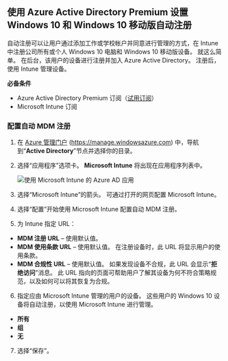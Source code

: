 ## <a name="set-up-windows-10-and-windows-10-mobile-automatic-enrollment-with-azure-active-directory-premium"></a>使用 Azure Active Directory Premium 设置 Windows 10 和 Windows 10 移动版自动注册

自动注册可以让用户通过添加工作或学校帐户并同意进行管理的方式，在 Intune 中注册公司所有或个人 Windows 10 电脑和 Windows 10 移动版设备。 就这么简单。 在后台，该用户的设备进行注册并加入 Azure Active Directory。 注册后，使用 Intune 管理设备。

**必备条件**
- Azure Active Directory Premium 订阅（[试用订阅](http://go.microsoft.com/fwlink/?LinkID=816845)）
- Microsoft Intune 订阅


### <a name="configure-automatic-mdm-enrollment"></a>配置自动 MDM 注册

1. 在 [Azure 管理门户](https://portal.azure.com) (https://manage.windowsazure.com) 中，导航到“**Active Directory**”节点并选择你的目录。

2. 选择“应用程序”选项卡。 **Microsoft Intune** 将出现在应用程序列表中。

    ![使用 Microsoft Intune 的 Azure AD 应用](../media/aad-intune-app.png)

3. 选择“Microsoft Intune”的箭头。 可通过打开的网页配置 Microsoft Intune。

4. 选择“配置”开始使用 Microsoft Intune 配置自动 MDM 注册。

5. 为 Intune 指定 URL：

  - **MDM 注册 URL** – 使用默认值。
  - **MDM 使用条款 URL** – 使用默认值。 在注册设备时，此 URL 将显示用户的使用条款。
  - **MDM 合规性 URL** – 使用默认值。 如果发现设备不合规，此 URL 会显示“**拒绝访问**”消息。 此 URL 指向的页面可帮助用户了解其设备为何不符合策略规范，以及如何可以将其恢复为合规。

6.  指定应由 Microsoft Intune 管理的用户的设备。 这些用户的 Windows 10 设备将自动注册，以使用 Microsoft Intune 进行管理。

  - **所有**
  - **组**
  - **无**

7. 选择“保存”。


<!--HONumber=Feb17_HO2-->



